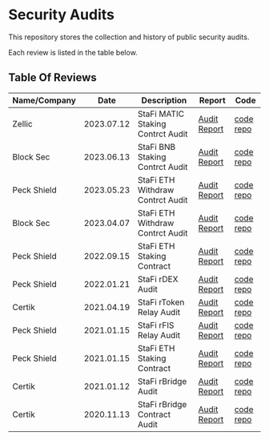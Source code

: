 # Security Audits

This repository stores the collection and history of public security audits.

Each review is listed in the table below.

## Table Of Reviews

| Name/Company | Date | Description | Report | Code |
| ------------ | ---- | ----------- | ------ | ----- |
| Zellic | 2023.07.12 | StaFi MATIC Staking Contrct Audit | [Audit Report](/audits/202307_Zellic_StaFi-MATICStaking) | [code repo](https://github.com/stafiprotocol/rtoken-contracts/tree/main/contracts/rmatic) |
| Block Sec | 2023.06.13 | StaFi BNB Staking Contrct Audit | [Audit Report](/audits/202306_BlockSec_StaFi-BNBStaking) | [code repo](https://github.com/stafiprotocol/rtoken-contracts/tree/main/contracts/rbnb) |
| Peck Shield | 2023.05.23 | StaFi ETH Withdraw Contrct Audit | [Audit Report](/audits/202305_PeckShield_StaFi-ETHWithdraw) | [code repo](https://github.com/stafiprotocol/eth2-staking/tree/v3/contracts/withdraw) |
| Block Sec | 2023.04.07 | StaFi ETH Withdraw Contrct Audit | [Audit Report](/audits/202304_BlockSec_StaFi-ETHWithdraw) | [code repo](https://github.com/stafiprotocol/eth2-staking/tree/v3/contracts/withdraw) |
| Peck Shield | 2022.09.15 | StaFi ETH Staking Contract | [Audit Report](/audits/202201_PeckShield_StaFi-ETH2Staking) | [code repo](https://github.com/stafiprotocol/eth2-staking) |
| Peck Shield | 2022.01.21 | StaFi rDEX Audit | [Audit Report](/audits/202201_PeckShield_StaFi-rDEX) | [code repo](https://github.com/stafiprotocol/stafi-node/tree/rswap) |
| Certik | 2021.04.19 | StaFi rToken Relay Audit | [Audit Report](/audits/202104_Certik_StaFi-rTokenRelay) | [code repo](https://github.com/stafiprotocol/rtoken-relay) |
| Peck Shield | 2021.01.15 | StaFi rFIS Relay Audit | [Audit Report](/audits/202101_PeckShield_StaFi-rFIS) | [code repo](https://github.com/stafiprotocol/stafi-node/tree/rfis/node/pallets/rtoken) | 
| Peck Shield | 2021.01.15 | StaFi ETH Staking Contract | [Audit Report](/audits/202101_PeckShield_ETHStaking) | [code repo](https://github.com/stafiprotocol/eth2-staking) |
| Certik | 2021.01.12 | StaFi rBridge Audit | [Audit Report](/audits/202101_Certik_StaFi-rBridge) | [code repo](https://github.com/stafiprotocol/stafi-node) |
| Certik | 2020.11.13 | StaFi rBridge Contract Audit | [Audit Report](/audits/202011_Certik_StaFi-rBridge) | [code repo](https://github.com/stafiprotocol/bridge-solidity)|